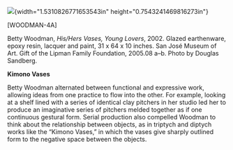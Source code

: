 ![](media/image1.png){width="1.5310826771653543in" height="0.7543241469816273in"}

\[WOODMAN-4A\]

Betty Woodman, *His/Hers Vases, Young Lovers*, 2002. Glazed earthenware, epoxy resin, lacquer and paint, 31 x 64 x 10 inches. San José Museum of Art. Gift of the Lipman Family Foundation, 2005.08 a–b. Photo by Douglas Sandberg.

**Kimono Vases**

Betty Woodman alternated between functional and expressive work, allowing ideas from one practice to flow into the other. For example, looking at a shelf lined with a series of identical clay pitchers in her studio led her to produce an imaginative series of pitchers melded together as if one continuous gestural form. Serial production also compelled Woodman to think about the relationship between objects, as in triptych and diptych works like the “Kimono Vases,” in which the vases give sharply outlined form to the negative space between the objects.
